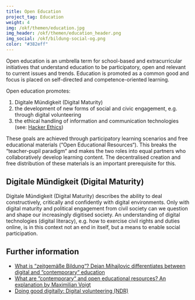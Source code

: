 ```yaml
---
title: Open Education
project_tag: Education
weight: 4
img: /okf/themen/education.jpg
img_header: /okf/themen/education_header.png
img_social: /okf/bildung-social-og.png
color: "#382eff"
---
```


Open education is an umbrella term for school-based and extracurricular initiatives that understand education to be participatory, open and relevant to current issues and trends. Education is promoted as a common good and focus is placed on self-directed and competence-oriented learning.

<!--more-->

Open education promotes:

1. Digitale Mündigkeit (Digital Maturity)
2. the development of new forms of social and civic engagement, e.g. through digital volunteering
3. the ethical handling of information and communication technologies (see: [Hacker Ethics](https://www.ccc.de/en/hackerethics))

These goals are achieved through participatory learning scenarios and free educational materials (“Open Educational Resources“). This breaks the “teacher-pupil paradigm“ and makes the two roles into equal partners who collaboratively develop learning content. The decentralised creation and free distribution of these materials is an important prerequisite for this.

## Digitale Mündigkeit (Digital Maturity)

Digitale Mündigkeit (Digital Maturity) describes the ability to deal constructively, critically and confidently with digital environments. Only with digital maturity and political engagement from civil society can we question and shape our increasingly digitised society. An understanding of digital technologies (digital literacy), e.g. how to exercise civil rights and duties online, is in this context not an end in itself, but a means to enable social participation.

## Further information

* [What is “zeitgemäße Bildung“? Dejan Mihajlovic differentiates between digital and “contemporary“ education](https://mihajlovicfreiburg.com/2017/09/08/was-ist-zeitgemaesse-bildung)
* [What are “contemporary“ and open educational resources? An explanation by Maximilian Voigt](https://edulabs.de/blog/gute-Open-Educational-Resources-und-zeitgem%C3%A4%C3%9Fe-Bildungsmaterialien)
* [Doing good digitally: Digital volunteering (NDR)](https://www.ndr.de/nachrichten/netzwelt/Digital-Gutes-tun-Ehrenamt-im-Internet,digitalesehrenamt101.html)
